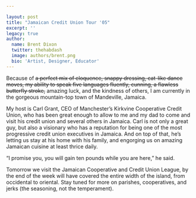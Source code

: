 ```yaml
---

layout: post
title: "Jamaican Credit Union Tour '05"
excerpt: ''
legacy: true
author:
  name: Brent Dixon
  twitter: thehabdash
  image: authors/brent.png
  bio: 'Artist, Designer, Educator'
---
```


<p>Because of <del>a perfect mix of eloquence, snappy dressing, cat-like dance moves, my ability to speak five languages fluently, cunning, a flawless butterfly stroke,</del> amazing luck, and the kindness of others, I am currently in the gorgeous mountain-top town of Mandeville, Jamaica.</p>
<p>My host is Carl Grant, <span class='caps'><span class="caps">CEO</span></span> of Manchester&#8217;s Kirkvine Cooperative Credit Union, who has been great enough to allow to me and my dad to come and visit his credit union and several others in Jamaica. Carl is not only a great guy, but also a visionary who has a reputation for being one of the most progressive credit union executives in Jamaica. And on top of that, he&#8217;s letting us stay at his home with his family, and engorging us on amazing Jamaican cuisine at least thrice daily.</p>
<p>&#8220;I promise you, you will gain ten pounds while you are here,&#8221; he said.</p>
<p>Tomorrow we visit the Jamaican Cooperative and Credit Union League, by the end of the week will have covered the entire width of the island, from occidental to oriental. Stay tuned for more on parishes, cooperatives, and jerks (the seasoning, not the temperament).</p>